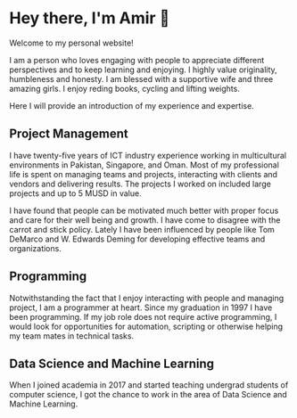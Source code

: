 # Hey there, I'm Amir 👋

[//]: ![Hey](/amir-iqbal-small.jpg)

Welcome to my personal website!

I am a person who loves engaging with people to appreciate different
perspectives and to keep learning and enjoying. I highly value originality,
humbleness and honesty. I am blessed with a supportive wife and three amazing
girls. I enjoy reding books, cycling and lifting weights.

Here I will provide an introduction of my experience and expertise.

## Project Management

I have twenty-five years of ICT industry experience working in multicultural
environments in Pakistan, Singapore, and Oman. Most of my professional life is
spent on managing teams and projects, interacting with clients and vendors and
delivering results. The projects I worked on included large projects and up to 5
MUSD in value.

I have found that people can be motivated much better with proper focus and care
for their well being and growth. I have come to disagree with the carrot and
stick policy. Lately I have been influenced by people like Tom DeMarco and W.
Edwards Deming for developing effective teams and organizations.

## Programming

Notwithstanding the fact that I enjoy interacting with people and managing
project, I am a programmer at heart. Since my graduation in 1997 I have been
programming. If my job role does not require active programming, I would look
for opportunities for automation, scripting or otherwise helping my team mates
in technical tasks.

## Data Science and Machine Learning

When I joined academia in 2017 and started teaching undergrad students of
computer science, I got the chance to work in the area of Data Science and
Machine Learning.
